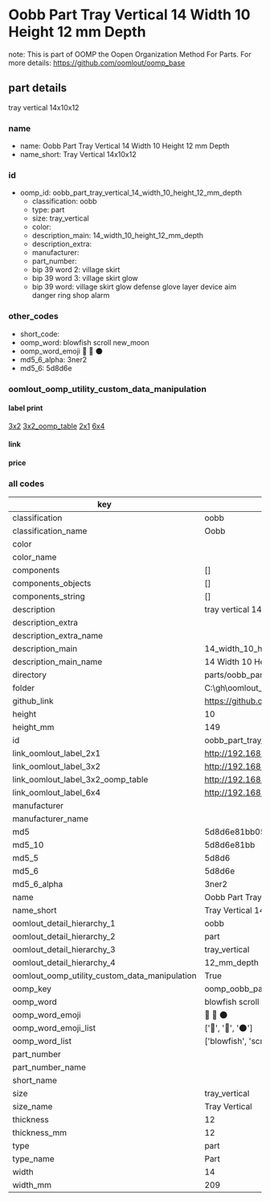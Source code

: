 # Oobb Part Tray Vertical 14 Width 10 Height 12 mm Depth  

note: This is part of OOMP the Oopen Organization Method For Parts. For more details: https://github.com/oomlout/oomp_base

##  part details
  



tray vertical 14x10x12



### name
* name: Oobb Part Tray Vertical 14 Width 10 Height 12 mm Depth
* name_short: Tray Vertical 14x10x12 
### id
* oomp_id: oobb_part_tray_vertical_14_width_10_height_12_mm_depth
  * classification: oobb
  * type: part
  * size: tray_vertical
  * color: 
  * description_main: 14_width_10_height_12_mm_depth
  * description_extra: 
  * manufacturer: 
  * part_number: 
  * bip 39 word 2: village skirt
  * bip 39 word 3: village skirt glow
  * bip 39 word: village skirt glow defense glove layer device aim danger ring shop alarm

### other_codes
* short_code: 
* oomp_word: blowfish scroll new_moon
* oomp_word_emoji :blowfish: :scroll: :new_moon:
* md5_6_alpha: 3ner2
* md5_6: 5d8d6e






### oomlout_oomp_utility_custom_data_manipulation
#### label print
[3x2](http://192.168.1.245:1112/?label=oomp%203ner2)
[3x2_oomp_table](http://192.168.1.108:1112/?label=oomp%203ner2)
[2x1](http://192.168.1.242:1112/?label=oomp%203ner2)
[6x4](http://192.168.1.55:1112/?label=oomp%203ner2)    

#### link

                              

#### price







### all codes 
| key | value |  
| --- | --- |  
| classification | oobb |  
| classification_name | Oobb |  
| color |  |  
| color_name |  |  
| components | [] |  
| components_objects | [] |  
| components_string | [] |  
| description | tray vertical 14x10x12 |  
| description_extra |  |  
| description_extra_name |  |  
| description_main | 14_width_10_height_12_mm_depth |  
| description_main_name | 14 Width 10 Height 12 mm Depth |  
| directory | parts/oobb_part_tray_vertical_14_width_10_height_12_mm_depth |  
| folder | C:\gh\oomlout_oobb_version_4_generated_parts\parts\oobb_part_tray_vertical_14_width_10_height_12_mm_depth |  
| github_link | https://github.com/oomlout/oomlout_oomp_part_src/tree/main/parts/oobb_part_tray_vertical_14_width_10_height_12_mm_depth |  
| height | 10 |  
| height_mm | 149 |  
| id | oobb_part_tray_vertical_14_width_10_height_12_mm_depth |  
| link_oomlout_label_2x1 | http://192.168.1.242:1112/?label=oomp%203ner2 |  
| link_oomlout_label_3x2 | http://192.168.1.245:1112/?label=oomp%203ner2 |  
| link_oomlout_label_3x2_oomp_table | http://192.168.1.108:1112/?label=oomp%203ner2 |  
| link_oomlout_label_6x4 | http://192.168.1.55:1112/?label=oomp%203ner2 |  
| manufacturer |  |  
| manufacturer_name |  |  
| md5 | 5d8d6e81bb054795f931d396c7b2afa0 |  
| md5_10 | 5d8d6e81bb |  
| md5_5 | 5d8d6 |  
| md5_6 | 5d8d6e |  
| md5_6_alpha | 3ner2 |  
| name | Oobb Part Tray Vertical 14 Width 10 Height 12 mm Depth |  
| name_short | Tray Vertical 14x10x12  |  
| oomlout_detail_hierarchy_1 | oobb |  
| oomlout_detail_hierarchy_2 | part |  
| oomlout_detail_hierarchy_3 | tray_vertical |  
| oomlout_detail_hierarchy_4 | 12_mm_depth |  
| oomlout_oomp_utility_custom_data_manipulation | True |  
| oomp_key | oomp_oobb_part_tray_vertical_14_width_10_height_12_mm_depth |  
| oomp_word | blowfish scroll new_moon |  
| oomp_word_emoji | :blowfish: :scroll: :new_moon: |  
| oomp_word_emoji_list | [':blowfish:', ':scroll:', ':new_moon:'] |  
| oomp_word_list | ['blowfish', 'scroll', 'new_moon'] |  
| part_number |  |  
| part_number_name |  |  
| short_name |  |  
| size | tray_vertical |  
| size_name | Tray Vertical |  
| thickness | 12 |  
| thickness_mm | 12 |  
| type | part |  
| type_name | Part |  
| width | 14 |  
| width_mm | 209 |  
